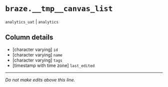 # `braze.__tmp__canvas_list`
`analytics_uat` | `analytics`

## Column details
* [character varying] `id`
* [character varying] `name`
* [character varying] `tags`
* [timestamp with time zone] `last_edited`

-------------------------------------------------------------------------------
*Do not make edits above this line.*
